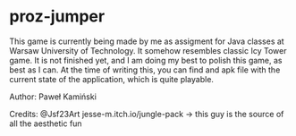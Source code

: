 # proz-jumper

This game is currently being made by me as assigment for Java classes at Warsaw University of Technology.
It somehow resembles classic Icy Tower game. It is not finished yet, and I am doing my best to polish this game,
as best as I can. At the time of writing this, you can find and apk file with the current state of the application,
which is quite playable.

Author: Paweł Kamiński

Credits: @Jsf23Art jesse-m.itch.io/jungle-pack -> this guy is the source of all the aesthetic fun
